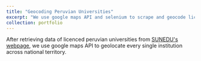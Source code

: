 ```yaml
---
title: "Geocoding Peruvian Universities"
excerpt: "We use google maps API and selenium to scrape and geocode licenced universities<br/><img src='/images/SUNEDU.png'>"
collection: portfolio
---
```


After retrieving data of licenced peruvian universities from [SUNEDU's webpage](https://www.sunedu.gob.pe/universidades-publicas/), we use google maps API to geolocate every single institution across national territory.
